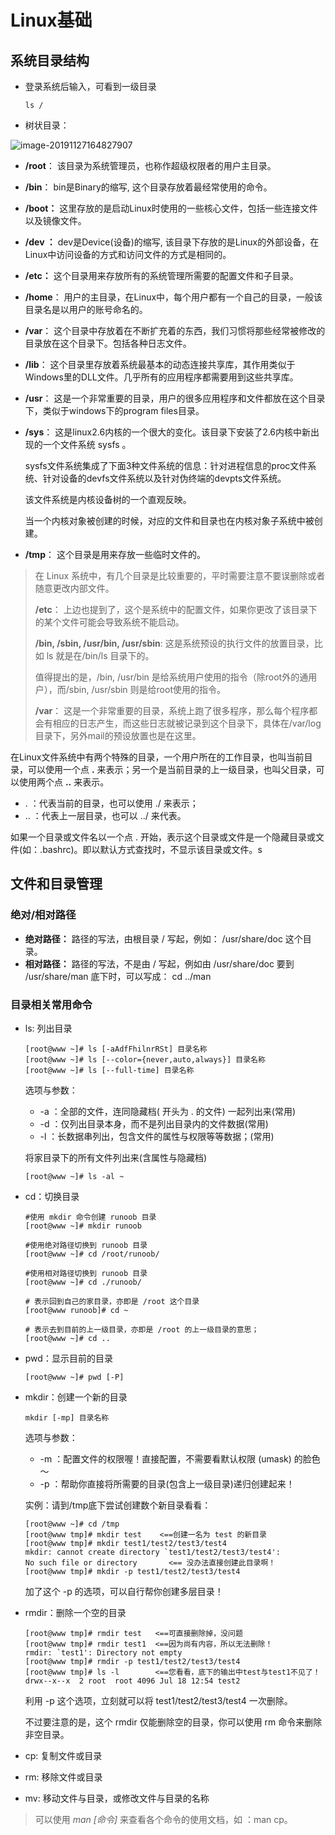 # Linux基础



## 系统目录结构

- 登录系统后输入，可看到一级目录

    ```shell
    ls /
    ```

- 树状目录：

![image-20191127164827907](https://rivers19-1300325434.cos.ap-beijing.myqcloud.com/2019-11-27-084828.png)

- **/root**： 该目录为系统管理员，也称作超级权限者的用户主目录。
- **/bin**： bin是Binary的缩写, 这个目录存放着最经常使用的命令。

- **/boot：** 这里存放的是启动Linux时使用的一些核心文件，包括一些连接文件以及镜像文件。
- **/dev ：** dev是Device(设备)的缩写, 该目录下存放的是Linux的外部设备，在Linux中访问设备的方式和访问文件的方式是相同的。

- **/etc：** 这个目录用来存放所有的系统管理所需要的配置文件和子目录。

- **/home**： 用户的主目录，在Linux中，每个用户都有一个自己的目录，一般该目录名是以用户的账号命名的。

- **/var**： 这个目录中存放着在不断扩充着的东西，我们习惯将那些经常被修改的目录放在这个目录下。包括各种日志文件。

- **/lib**： 这个目录里存放着系统最基本的动态连接共享库，其作用类似于Windows里的DLL文件。几乎所有的应用程序都需要用到这些共享库。

- **/usr**： 这是一个非常重要的目录，用户的很多应用程序和文件都放在这个目录下，类似于windows下的program files目录。

- **/sys**： 这是linux2.6内核的一个很大的变化。该目录下安装了2.6内核中新出现的一个文件系统 sysfs 。

    sysfs文件系统集成了下面3种文件系统的信息：针对进程信息的proc文件系统、针对设备的devfs文件系统以及针对伪终端的devpts文件系统。

    该文件系统是内核设备树的一个直观反映。

    当一个内核对象被创建的时候，对应的文件和目录也在内核对象子系统中被创建。

- **/tmp**： 这个目录是用来存放一些临时文件的。

> 在 Linux 系统中，有几个目录是比较重要的，平时需要注意不要误删除或者随意更改内部文件。
>
> **/etc**： 上边也提到了，这个是系统中的配置文件，如果你更改了该目录下的某个文件可能会导致系统不能启动。
>
> **/bin, /sbin, /usr/bin, /usr/sbin**: 这是系统预设的执行文件的放置目录，比如 ls 就是在/bin/ls 目录下的。
>
> 值得提出的是，/bin, /usr/bin 是给系统用户使用的指令（除root外的通用户），而/sbin, /usr/sbin 则是给root使用的指令。
>
> **/var**： 这是一个非常重要的目录，系统上跑了很多程序，那么每个程序都会有相应的日志产生，而这些日志就被记录到这个目录下，具体在/var/log 目录下，另外mail的预设放置也是在这里。

在Linux文件系统中有两个特殊的目录，一个用户所在的工作目录，也叫当前目录，可以使用一个点 **.** 来表示；另一个是当前目录的上一级目录，也叫父目录，可以使用两个点 **..** 来表示。

-  . ：代表当前的目录，也可以使用 ./ 来表示；
-  .. ：代表上一层目录，也可以 ../ 来代表。

如果一个目录或文件名以一个点 . 开始，表示这个目录或文件是一个隐藏目录或文件(如：.bashrc)。即以默认方式查找时，不显示该目录或文件。s

## 文件和目录管理

### 绝对/相对路径

- **绝对路径：**
    路径的写法，由根目录 / 写起，例如： /usr/share/doc 这个目录。
- **相对路径：**
    路径的写法，不是由 / 写起，例如由 /usr/share/doc 要到 /usr/share/man 底下时，可以写成： cd ../man 



### 目录相关常用命令

- ls: 列出目录

    ```shell
    [root@www ~]# ls [-aAdfFhilnrRSt] 目录名称
    [root@www ~]# ls [--color={never,auto,always}] 目录名称
    [root@www ~]# ls [--full-time] 目录名称
    ```

    选项与参数：

    - -a ：全部的文件，连同隐藏档( 开头为 . 的文件) 一起列出来(常用)
    - -d ：仅列出目录本身，而不是列出目录内的文件数据(常用)
    - -l ：长数据串列出，包含文件的属性与权限等等数据；(常用)

    将家目录下的所有文件列出来(含属性与隐藏档)

    ```shell
    [root@www ~]# ls -al ~
    ```

- cd：切换目录

    ```shell
    #使用 mkdir 命令创建 runoob 目录
    [root@www ~]# mkdir runoob
    
    #使用绝对路径切换到 runoob 目录
    [root@www ~]# cd /root/runoob/
    
    #使用相对路径切换到 runoob 目录
    [root@www ~]# cd ./runoob/
    
    # 表示回到自己的家目录，亦即是 /root 这个目录
    [root@www runoob]# cd ~
    
    # 表示去到目前的上一级目录，亦即是 /root 的上一级目录的意思；
    [root@www ~]# cd ..
    ```

- pwd：显示目前的目录

    ```shell
    [root@www ~]# pwd [-P]
    ```

- mkdir：创建一个新的目录

    ```shell
    mkdir [-mp] 目录名称
    ```

    选项与参数：

    - -m ：配置文件的权限喔！直接配置，不需要看默认权限 (umask) 的脸色～
    - -p ：帮助你直接将所需要的目录(包含上一级目录)递归创建起来！

    实例：请到/tmp底下尝试创建数个新目录看看：

    ```shell
    [root@www ~]# cd /tmp
    [root@www tmp]# mkdir test    <==创建一名为 test 的新目录
    [root@www tmp]# mkdir test1/test2/test3/test4
    mkdir: cannot create directory `test1/test2/test3/test4': 
    No such file or directory       <== 没办法直接创建此目录啊！
    [root@www tmp]# mkdir -p test1/test2/test3/test4
    ```

    加了这个 -p 的选项，可以自行帮你创建多层目录！

- rmdir：删除一个空的目录

    ```shell
    [root@www tmp]# rmdir test   <==可直接删除掉，没问题
    [root@www tmp]# rmdir test1  <==因为尚有内容，所以无法删除！
    rmdir: `test1': Directory not empty
    [root@www tmp]# rmdir -p test1/test2/test3/test4
    [root@www tmp]# ls -l        <==您看看，底下的输出中test与test1不见了！
    drwx--x--x  2 root  root 4096 Jul 18 12:54 test2
    ```

    利用 -p 这个选项，立刻就可以将 test1/test2/test3/test4 一次删除。

    不过要注意的是，这个 rmdir 仅能删除空的目录，你可以使用 rm 命令来删除非空目录。

    

- cp: 复制文件或目录

- rm: 移除文件或目录

- mv: 移动文件与目录，或修改文件与目录的名称

> 可以使用 *man [命令]* 来查看各个命令的使用文档，如 ：man cp。


